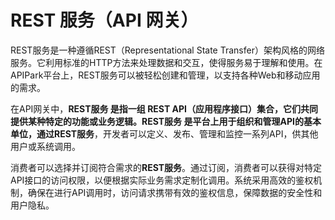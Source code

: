 # REST 服务（API 网关）

REST服务是一种遵循REST（Representational State Transfer）架构风格的网络服务。它利用标准的HTTP方法来处理数据和交互，使得服务易于理解和使用。在APIPark平台上，REST服务可以被轻松创建和管理，以支持各种Web和移动应用的需求。

在API网关中，**REST服务 **是指一组 **REST API**（应用程序接口）集合，它们共同提供某种特定的功能或业务逻辑。**REST服务** 是平台上用于组织和管理API的基本单位，通过**REST服务**，开发者可以定义、发布、管理和监控一系列API，供其他用户或系统调用。

消费者可以选择并订阅符合需求的**REST服务**。通过订阅，消费者可以获得对特定API接口的访问权限，以便根据实际业务需求定制化调用。系统采用高效的鉴权机制，确保在进行API调用时，访问请求携带有效的鉴权信息，保障数据的安全性和用户隐私。

